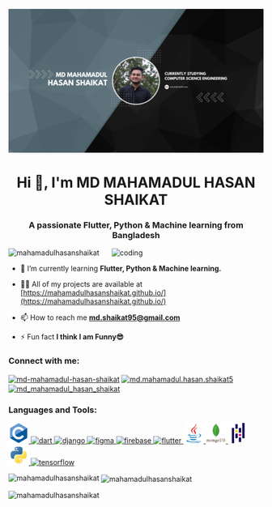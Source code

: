 ![logo](https://github.com/mahamadulhasanshaikat/mahamadulhasanshaikat/blob/main/Github%20Banner.png)
<h1 align="center">Hi 👋, I'm MD MAHAMADUL HASAN SHAIKAT</h1>
<h3 align="center">A passionate Flutter, Python & Machine learning from Bangladesh</h3>

<img align="right" alt="coding" width="300" src="https://static.wixstatic.com/media/b313a9_89ebec0c5f384c65a9551f0c1ec18ca9~mv2.gif">

<p align="left"> <img src="https://komarev.com/ghpvc/?username=mahamadulhasanshaikat&label=Profile%20views&color=0e75b6&style=flat" alt="mahamadulhasanshaikat" /> </p>

- 🌱 I’m currently learning **Flutter, Python & Machine learning.**

- 👨‍💻 All of my projects are available at [https://mahamadulhasanshaikat.github.io/](https://mahamadulhasanshaikat.github.io/)

- 📫 How to reach me **md.shaikat95@gmail.com**

- ⚡ Fun fact **I think I am Funny😎**

<h3 align="left">Connect with me:</h3>
<p align="left">
<a href="https://linkedin.com/in/md-mahamadul-hasan-shaikat" target="blank"><img align="center" src="https://raw.githubusercontent.com/rahuldkjain/github-profile-readme-generator/master/src/images/icons/Social/linked-in-alt.svg" alt="md-mahamadul-hasan-shaikat" height="30" width="40" /></a>
<a href="https://fb.com/md.mahamadul.hasan.shaikat5" target="blank"><img align="center" src="https://raw.githubusercontent.com/rahuldkjain/github-profile-readme-generator/master/src/images/icons/Social/facebook.svg" alt="md.mahamadul.hasan.shaikat5" height="30" width="40" /></a>
<a href="https://instagram.com/md_mahamadul_hasan_shaikat" target="blank"><img align="center" src="https://raw.githubusercontent.com/rahuldkjain/github-profile-readme-generator/master/src/images/icons/Social/instagram.svg" alt="md_mahamadul_hasan_shaikat" height="30" width="40" /></a>
</p>

<h3 align="left">Languages and Tools:</h3>
<p align="left"> <a href="https://www.cprogramming.com/" target="_blank" rel="noreferrer"> <img src="https://raw.githubusercontent.com/devicons/devicon/master/icons/c/c-original.svg" alt="c" width="40" height="40"/> </a> <a href="https://dart.dev" target="_blank" rel="noreferrer"> <img src="https://www.vectorlogo.zone/logos/dartlang/dartlang-icon.svg" alt="dart" width="40" height="40"/> </a> <a href="https://www.djangoproject.com/" target="_blank" rel="noreferrer"> <img src="https://cdn.worldvectorlogo.com/logos/django.svg" alt="django" width="40" height="40"/> </a> <a href="https://www.figma.com/" target="_blank" rel="noreferrer"> <img src="https://www.vectorlogo.zone/logos/figma/figma-icon.svg" alt="figma" width="40" height="40"/> </a> <a href="https://firebase.google.com/" target="_blank" rel="noreferrer"> <img src="https://www.vectorlogo.zone/logos/firebase/firebase-icon.svg" alt="firebase" width="40" height="40"/> </a> <a href="https://flutter.dev" target="_blank" rel="noreferrer"> <img src="https://www.vectorlogo.zone/logos/flutterio/flutterio-icon.svg" alt="flutter" width="40" height="40"/> </a> <a href="https://www.java.com" target="_blank" rel="noreferrer"> <img src="https://raw.githubusercontent.com/devicons/devicon/master/icons/java/java-original.svg" alt="java" width="40" height="40"/> </a> <a href="https://www.mongodb.com/" target="_blank" rel="noreferrer"> <img src="https://raw.githubusercontent.com/devicons/devicon/master/icons/mongodb/mongodb-original-wordmark.svg" alt="mongodb" width="40" height="40"/> </a> <a href="https://pandas.pydata.org/" target="_blank" rel="noreferrer"> <img src="https://raw.githubusercontent.com/devicons/devicon/2ae2a900d2f041da66e950e4d48052658d850630/icons/pandas/pandas-original.svg" alt="pandas" width="40" height="40"/> </a> <a href="https://www.python.org" target="_blank" rel="noreferrer"> <img src="https://raw.githubusercontent.com/devicons/devicon/master/icons/python/python-original.svg" alt="python" width="40" height="40"/> </a> <a href="https://www.tensorflow.org" target="_blank" rel="noreferrer"> <img src="https://www.vectorlogo.zone/logos/tensorflow/tensorflow-icon.svg" alt="tensorflow" width="40" height="40"/> </a> </p>

<p><img align="left" src="https://github-readme-stats.vercel.app/api/top-langs?username=mahamadulhasanshaikat&show_icons=true&locale=en&layout=compact" alt="mahamadulhasanshaikat" /></p>

<p>&nbsp;<img align="center" src="https://github-readme-stats.vercel.app/api?username=mahamadulhasanshaikat&show_icons=true&locale=en" alt="mahamadulhasanshaikat" /></p>

<p><img align="center" src="https://github-readme-streak-stats.herokuapp.com/?user=mahamadulhasanshaikat&" alt="mahamadulhasanshaikat" /></p>
